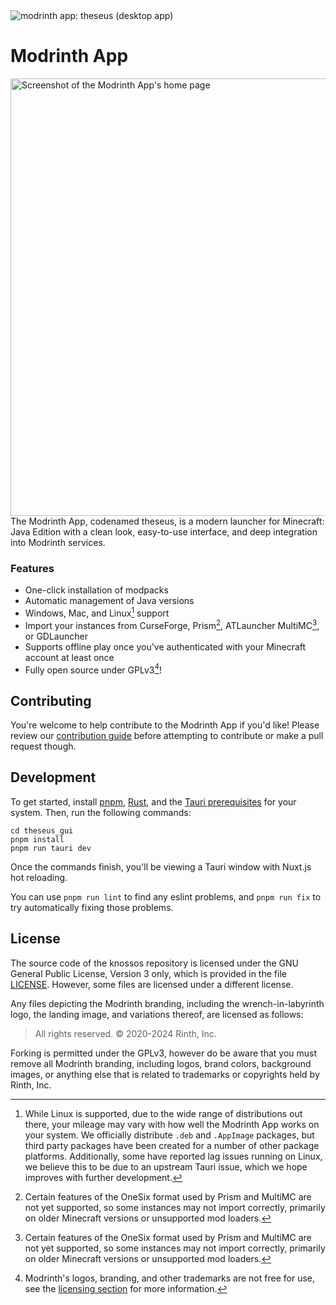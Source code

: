 <img src="https://github.com/modrinth/theseus/assets/6166773/51d1ca87-05c0-445a-bd18-ddd1117f7f12" alt="modrinth app: theseus (desktop app)">

# Modrinth App

<img src="https://cdn-raw.modrinth.com/app-landing/app-screenshot.webp" alt="Screenshot of the Modrinth App's home page" align="right" width=700>

The Modrinth App, codenamed theseus, is a modern launcher for Minecraft: Java Edition with a clean look, easy-to-use interface, and deep integration into Modrinth services.

### Features
- One-click installation of modpacks
- Automatic management of Java versions
- Windows, Mac, and Linux[^1] support
- Import your instances from CurseForge, Prism[^2], ATLauncher MultiMC[^2], or GDLauncher
- Supports offline play once you've authenticated with your Minecraft account at least once
- Fully open source under GPLv3[^3]!

[^1]: While Linux is supported, due to the wide range of distributions out there, your mileage may vary with how well the Modrinth App works on your system. We officially distribute `.deb` and `.AppImage` packages, but third party packages have been created for a number of other package platforms. Additionally, some have reported lag issues running on Linux, we believe this to be due to an upstream Tauri issue, which we hope improves with further development.

[^2]: Certain features of the OneSix format used by Prism and MultiMC are not yet supported, so some instances may not import correctly, primarily on older Minecraft versions or unsupported mod loaders.

[^3]: Modrinth's logos, branding, and other trademarks are not free for use, see the [licensing section](#license) for more information.

## Contributing
You're welcome to help contribute to the Modrinth App if you'd like! Please review our [contribution guide](https://support.modrinth.com/en/articles/8802215-contributing-to-modrinth) before attempting to contribute or make a pull request though.

## Development
To get started, install [pnpm](https://pnpm.io/), [Rust](https://www.rust-lang.org/tools/install), and the [Tauri prerequisites](https://tauri.app/v1/guides/getting-started/prerequisites/#installing) for your system. Then, run the following commands:

```
cd theseus_gui
pnpm install
pnpm run tauri dev
```

Once the commands finish, you'll be viewing a Tauri window with Nuxt.js hot reloading.

You can use `pnpm run lint` to find any eslint problems, and `pnpm run fix` to try automatically fixing those problems.

## License
The source code of the knossos repository is licensed under the GNU General Public License, Version 3 only, which is provided in the file [LICENSE](https://github.com/modrinth/theseus/blob/master/LICENSE). However, some files are licensed under a different license.

Any files depicting the Modrinth branding, including the wrench-in-labyrinth logo, the landing image, and variations thereof, are licensed as follows:
> All rights reserved. © 2020-2024 Rinth, Inc.

Forking is permitted under the GPLv3, however do be aware that you must remove all Modrinth branding, including logos, brand colors, background images, or anything else that is related to trademarks or copyrights held by Rinth, Inc.
